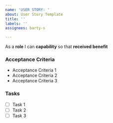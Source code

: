```yaml
---
name: 'USER STORY: '
about: User Story Template
title: ''
labels: ''
assignees: barty-s

---
```


As a **role** I can **capability** so that **received benefit**

### Acceptance Criteria 
- Acceptance Criteria 1
- Acceptance Criteria 2
- Acceptance Criteria 3

### Tasks
- [ ] Task 1
- [ ] Task 2
- [ ] Task 3
